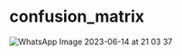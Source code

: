 # confusion_matrix
![WhatsApp Image 2023-06-14 at 21 03 37](https://github.com/shahawais5/confusion_matrix/assets/120441699/c6626a3a-59eb-46f1-bc8d-e20c1f671d3d)
